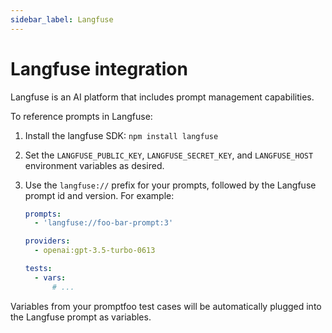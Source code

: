 ```yaml
---
sidebar_label: Langfuse
---
```


# Langfuse integration

Langfuse is an AI platform that includes prompt management capabilities.

To reference prompts in Langfuse:

1. Install the langfuse SDK: `npm install langfuse`

2. Set the `LANGFUSE_PUBLIC_KEY`, `LANGFUSE_SECRET_KEY`, and `LANGFUSE_HOST` environment variables as desired.

3. Use the `langfuse://` prefix for your prompts, followed by the Langfuse prompt id and version. For example:

   ```yaml
   prompts:
     - 'langfuse://foo-bar-prompt:3'

   providers:
     - openai:gpt-3.5-turbo-0613

   tests:
     - vars:
         # ...
   ```

Variables from your promptfoo test cases will be automatically plugged into the Langfuse prompt as variables. 